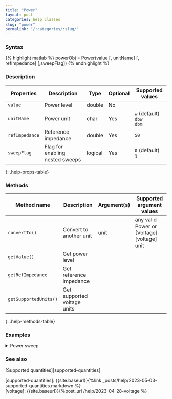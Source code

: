 ```yaml
---
title: "Power"
layout: post
categories: help classes
slug: "power"
permalink: "/:categories/:slug/"
---
```


### Syntax
{% highlight matlab %}
powerObj = Power(value [, unitName] [, refImpedance] [,sweepFlag])
{% endhighlight %}


### Description

| Properties     | Description                     | Type    | Optional | Supported values
| -------------- | ------------------------------- | ------- | -------- | ----------------
| `value`        | Power level                     | double  | No       |         
| `unitName`     | Power unit                      | char    | Yes      | `w` (default) <br/> `dbw` <br/> `dbm`       
| `refImpedance` | Reference impedance             | double  | Yes      | `50`         
| `sweepFlag`    | Flag for enabling nested sweeps | logical | Yes      | `0` (default) <br/> `1`
{: .help-props-table}


### Methods

| Method name           | Description                 | Argument(s) | Supported argument values
| --------------------- | --------------------------- | ----------- | ------------------------------------------
| `convertTo()`         | Convert to another unit     | unit        | any valid Power or [Voltage][voltage] unit
| `getValue()`          | Get power level             |             |    
| `getRefImpedance`     | Get reference impedance     |             |
| `getSupportedUnits()` | Get supported voltage units |             |
{: .help-methods-table}


### Examples

<details class="collapsible" markdown="1"><summary>Power sweep</summary>

Define a power sweep in dBm

{% highlight matlab %}
p = Power([-50:10:-10],'dbm');
p.getValue
{% endhighlight %}

<div class="language-matlab matlab-printout">  
ans =

   -50
   -40
   -30
   -20
   -10
</div>

Convert to volts in dB

{% highlight matlab %}
p.convertTo('dbv').getValue
{% endhighlight %}

<div class="language-matlab matlab-printout">  
ans =

  -63.0103
  -53.0103
  -43.0103
  -33.0103
  -23.0103
</div>

</details>


### See also

[Supported quantities][supported-quantities]   

[supported-quantities]: {{site.baseurl}}{%link _posts/help/2023-05-03-supported-quantities.markdown %}  
[voltage]: {{site.baseurl}}{%post_url /help/2023-04-28-voltage %}
